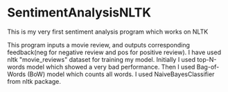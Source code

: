 # SentimentAnalysisNLTK
This is my very first sentiment analysis program which works on NLTK 

This program inputs a movie review, and outputs corresponding feedback(neg for negative review and pos for positive review). I have used
nltk "movie_reviews" dataset for training my model. Initially I used top-N-words model which showed a very bad performance. Then I used 
Bag-of-Words (BoW) model which counts all words. I used NaiveBayesClassifier from nltk package.
